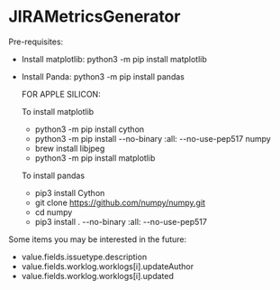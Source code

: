 # JIRAMetricsGenerator

Pre-requisites:
- Install matplotlib: python3 -m pip install matplotlib
- Install Panda: python3 -m pip install pandas
  
  FOR APPLE SILICON:

    To install matplotlib

    - python3 -m pip install cython   
    - python3 -m pip install --no-binary :all: --no-use-pep517 numpy
    - brew install libjpeg
    - python3 -m pip install matplotlib

    To install pandas
    - pip3 install Cython
    - git clone https://github.com/numpy/numpy.git 
    - cd numpy
    - pip3 install . --no-binary :all: --no-use-pep517

Some items you may be interested in the future:
- value.fields.issuetype.description
- value.fields.worklog.worklogs[i].updateAuthor
- value.fields.worklog.worklogs[i].updated

